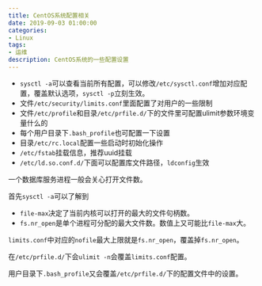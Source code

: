 ```yaml
---
title: CentOS系统配置相关
date: 2019-09-03 01:00:00
categories:
- Linux
tags:
- 运维
description: CentOS系统的一些配置设置
---
```


* `sysctl -a`可以查看当前所有配置，可以修改`/etc/sysctl.conf`增加对应配置，覆盖默认选项，`sysctl -p`立刻生效。
* 文件`/etc/security/limits.conf`里面配置了对用户的一些限制
* 文件`/etc/profile`和目录`/etc/prfile.d/`下的文件里可配置ulimit参数环境变量什么的
* 每个用户目录下`.bash_profile`也可配置一下设置
* 目录`/etc/rc.local`配置一些启动时初始化操作
* `/etc/fstab`挂载信息，推荐uuid挂载
* `/etc/ld.so.conf.d/`下面可以配置库文件路径，`ldconfig`生效

一个数据库服务进程一般会关心打开文件数。

首先`sysctl -a`可以了解到

* `file-max`决定了当前内核可以打开的最大的文件句柄数。
* `fs.nr_open`是单个进程可分配的最大文件数。数值上又可能比`file-max`大。

`limits.conf`中对应的`nofile`最大上限就是`fs.nr_open`，覆盖掉`fs.nr_open`。

在`/etc/prfile.d/`下会`ulimit -n`会覆盖`limits.conf`配置。

用户目录下`.bash_profile`又会覆盖`/etc/prfile.d/`下的配置文件中的设置。



